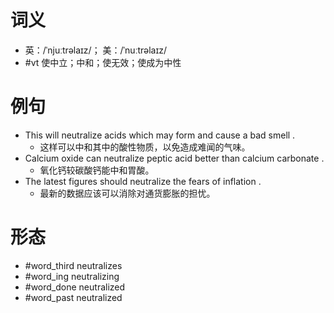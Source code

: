 # 词义
- 英：/ˈnjuːtrəlaɪz/； 美：/ˈnuːtrəlaɪz/
- #vt 使中立；中和；使无效；使成为中性
# 例句
- This will neutralize acids which may form and cause a bad smell .
	- 这样可以中和其中的酸性物质，以免造成难闻的气味。
- Calcium oxide can neutralize peptic acid better than calcium carbonate .
	- 氧化钙较碳酸钙能中和胃酸。
- The latest figures should neutralize the fears of inflation .
	- 最新的数据应该可以消除对通货膨胀的担忧。
# 形态
- #word_third neutralizes
- #word_ing neutralizing
- #word_done neutralized
- #word_past neutralized
